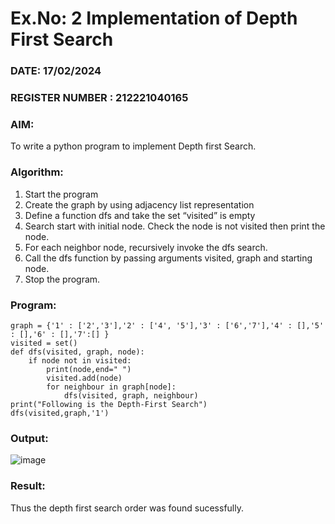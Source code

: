 # Ex.No: 2  Implementation of Depth First Search
### DATE: 17/02/2024                                                                      
### REGISTER NUMBER : 212221040165
### AIM: 
To write a python program to implement Depth first Search. 
### Algorithm:
1. Start the program
2. Create the graph by using adjacency list representation
3. Define a function dfs and take the set “visited” is empty 
4. Search start with initial node. Check the node is not visited then print the node.
5. For each neighbor node, recursively invoke the dfs search.
6. Call the dfs function by passing arguments visited, graph and starting node.
7. Stop the program.
### Program:
```
graph = {'1' : ['2','3'],'2' : ['4', '5'],'3' : ['6','7'],'4' : [],'5' : [],'6' : [],'7':[] }
visited = set() 
def dfs(visited, graph, node): 
    if node not in visited: 
        print(node,end=" ") 
        visited.add(node) 
        for neighbour in graph[node]: 
            dfs(visited, graph, neighbour) 
print("Following is the Depth-First Search") 
dfs(visited,graph,'1')
```

### Output:
![image](https://github.com/Sudhar2303/AI_Lab_2023-24/assets/133684710/5c418a6f-ab35-43dd-a83f-15a91b8a246c)

### Result:
Thus the depth first search order was found sucessfully.
